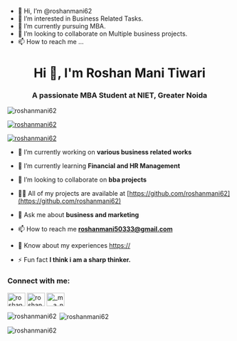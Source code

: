- 👋 Hi, I’m @roshanmani62
- 👀 I’m interested in Business Related Tasks.
- 🌱 I’m currently pursuing MBA.
- 💞️ I’m looking to collaborate on Multiple business projects.
- 📫 How to reach me ...

<h1 align="center">Hi 👋, I'm Roshan Mani Tiwari</h1>
<h3 align="center">A passionate MBA Student at NIET, Greater Noida</h3>

<p align="left"> <img src="https://komarev.com/ghpvc/?username=roshanmani62&label=Profile%20views&color=0e75b6&style=flat" alt="roshanmani62" /> </p>

<p align="left"> <a href="https://github.com/ryo-ma/github-profile-trophy"><img src="https://github-profile-trophy.vercel.app/?username=roshanmani62" alt="roshanmani62" /></a> </p>

<p align="left"> <a href="https://twitter.com/roshanmani62" target="blank"><img src="https://img.shields.io/twitter/follow/roshanmani62?logo=twitter&style=for-the-badge" alt="roshanmani62" /></a> </p>

- 🔭 I’m currently working on **various business related works**

- 🌱 I’m currently learning **Financial and HR Management**

- 👯 I’m looking to collaborate on **bba projects**

- 👨‍💻 All of my projects are available at [https://github.com/roshanmani62](https://github.com/roshanmani62)

- 💬 Ask me about **business and marketing**

- 📫 How to reach me **roshanmani50333@gmail.com**

- 📄 Know about my experiences [https://](https://)

- ⚡ Fun fact **I think i am a sharp thinker.**

<h3 align="left">Connect with me:</h3>
<p align="left">
<a href="https://twitter.com/roshanmani62" target="blank"><img align="center" src="https://raw.githubusercontent.com/rahuldkjain/github-profile-readme-generator/master/src/images/icons/Social/twitter.svg" alt="roshanmani62" height="30" width="40" /></a>
<a href="https://linkedin.com/in/roshanmani62" target="blank"><img align="center" src="https://raw.githubusercontent.com/rahuldkjain/github-profile-readme-generator/master/src/images/icons/Social/linked-in-alt.svg" alt="roshanmani62" height="30" width="40" /></a>
<a href="https://instagram.com/_m__a_n_i" target="blank"><img align="center" src="https://raw.githubusercontent.com/rahuldkjain/github-profile-readme-generator/master/src/images/icons/Social/instagram.svg" alt="_m__a_n_i" height="30" width="40" /></a>
</p>

<p><img align="left" src="https://github-readme-stats.vercel.app/api/top-langs?username=roshanmani62&show_icons=true&locale=en&layout=compact" alt="roshanmani62" /></p>

<p>&nbsp;<img align="center" src="https://github-readme-stats.vercel.app/api?username=roshanmani62&show_icons=true&locale=en" alt="roshanmani62" /></p>

<p><img align="center" src="https://github-readme-streak-stats.herokuapp.com/?user=roshanmani62&" alt="roshanmani62" /></p>

<!---
roshanmani62/roshanmani62 is a ✨ special ✨ repository because its `README.md` (this file) appears on your GitHub profile.
You can click the Preview link to take a look at your changes.
--->
